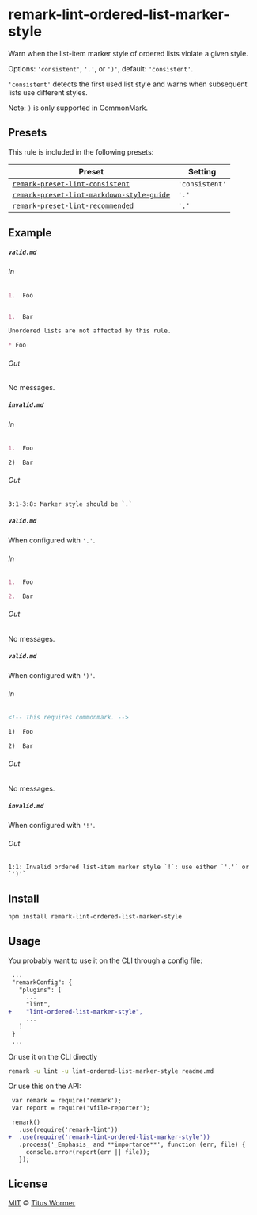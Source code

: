 <!--This file is generated-->

# remark-lint-ordered-list-marker-style

Warn when the list-item marker style of ordered lists violate a given
style.

Options: `'consistent'`, `'.'`, or `')'`, default: `'consistent'`.

`'consistent'` detects the first used list style and warns when subsequent
lists use different styles.

Note: `)` is only supported in CommonMark.

## Presets

This rule is included in the following presets:

| Preset | Setting |
| ------ | ------- |
| [`remark-preset-lint-consistent`](https://github.com/remarkjs/remark-lint/tree/master/packages/remark-preset-lint-consistent) | `'consistent'` |
| [`remark-preset-lint-markdown-style-guide`](https://github.com/remarkjs/remark-lint/tree/master/packages/remark-preset-lint-markdown-style-guide) | `'.'` |
| [`remark-preset-lint-recommended`](https://github.com/remarkjs/remark-lint/tree/master/packages/remark-preset-lint-recommended) | `'.'` |

## Example

##### `valid.md`

###### In

```markdown
1.  Foo


1.  Bar

Unordered lists are not affected by this rule.

* Foo
```

###### Out

No messages.

##### `invalid.md`

###### In

```markdown
1.  Foo

2)  Bar
```

###### Out

```text
3:1-3:8: Marker style should be `.`
```

##### `valid.md`

When configured with `'.'`.

###### In

```markdown
1.  Foo

2.  Bar
```

###### Out

No messages.

##### `valid.md`

When configured with `')'`.

###### In

```markdown
<!-- This requires commonmark. -->

1)  Foo

2)  Bar
```

###### Out

No messages.

##### `invalid.md`

When configured with `'!'`.

###### Out

```text
1:1: Invalid ordered list-item marker style `!`: use either `'.'` or `')'`
```

## Install

```sh
npm install remark-lint-ordered-list-marker-style
```

## Usage

You probably want to use it on the CLI through a config file:

```diff
 ...
 "remarkConfig": {
   "plugins": [
     ...
     "lint",
+    "lint-ordered-list-marker-style",
     ...
   ]
 }
 ...
```

Or use it on the CLI directly

```sh
remark -u lint -u lint-ordered-list-marker-style readme.md
```

Or use this on the API:

```diff
 var remark = require('remark');
 var report = require('vfile-reporter');

 remark()
   .use(require('remark-lint'))
+  .use(require('remark-lint-ordered-list-marker-style'))
   .process('_Emphasis_ and **importance**', function (err, file) {
     console.error(report(err || file));
   });
```

## License

[MIT](https://github.com/remarkjs/remark-lint/blob/master/license) © [Titus Wormer](https://wooorm.com)
